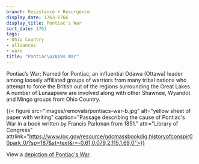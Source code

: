 ```yaml
---
branch: Resistance + Resurgence
display_date: 1763-1766
display_title: Pontiac's War
sort_date: 1763
tags:
- Ohio Country
- alliances
- wars
title: "Pontiac\u2019s War"
---
```


Pontiac’s War: Named for Pontiac, an influential Odawa (Ottawa) leader among loosely affiliated groups of warriors from many tribal nations who attempt to force the British out of the regions surrounding the Great Lakes. A number of Lunaapeew are involved along with other Shawnee, Wyandot and Mingo groups from Ohio Country.

{{< figure src="images/removals/pontiacs-war-b.jpg" alt="yellow sheet of paper with writing" caption="Passage describing the cause of Pontiac's War in a book written by Francis Parkman from 1851." attr="Library of Congress" attrlink="https://www.loc.gov/resource/gdcmassbookdig.historyofconspir00park_0/?sp=187&st=text&r=-0.61,0.079,2.115,1.69,0">}}

View a [depiction of Pontiac's War](https://commons.wikimedia.org/wiki/File:Pontiac_conspiracy.jpg#/media/File:Pontiac_conspiracy.jpg).


